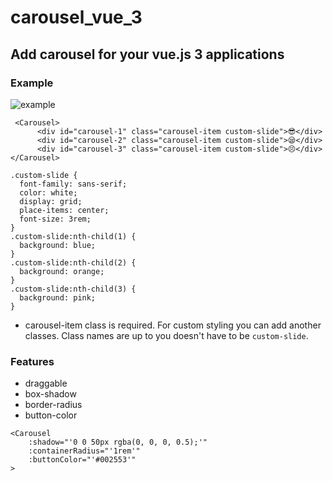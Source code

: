 # carousel_vue_3

## Add carousel for your vue.js 3 applications

### Example

![example](https://i.imgur.com/Lbi4t1o.gif)

```
 <Carousel>
      <div id="carousel-1" class="carousel-item custom-slide">😎</div>
      <div id="carousel-2" class="carousel-item custom-slide">😪</div>
      <div id="carousel-3" class="carousel-item custom-slide">😣</div>
</Carousel>

.custom-slide {
  font-family: sans-serif;
  color: white;
  display: grid;
  place-items: center;
  font-size: 3rem;
}
.custom-slide:nth-child(1) {
  background: blue;
}
.custom-slide:nth-child(2) {
  background: orange;
}
.custom-slide:nth-child(3) {
  background: pink;
}

```

- carousel-item class is required. For custom styling you can add another classes. Class names are up to you doesn't have
  to be `custom-slide`.

### Features

- draggable
- box-shadow
- border-radius
- button-color

```
<Carousel
    :shadow="'0 0 50px rgba(0, 0, 0, 0.5);'"
    :containerRadius="'1rem'"
    :buttonColor="'#002553'"
>
```
